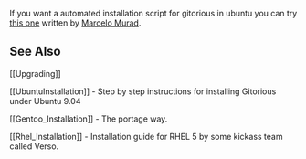 If you want a automated installation script for gitorious in ubuntu you can try [this one](http://github.com/marcelomurad/rails-env-install) written by [Marcelo Murad](http://marcelomurad.com).

## See Also

[[Upgrading]]

[[UbuntuInstallation]] - Step by step instructions for installing Gitorious under Ubuntu 9.04

[[Gentoo_Installation]] - The portage way.

[[Rhel_Installation]] - Installation guide for RHEL 5 by some kickass team called Verso.